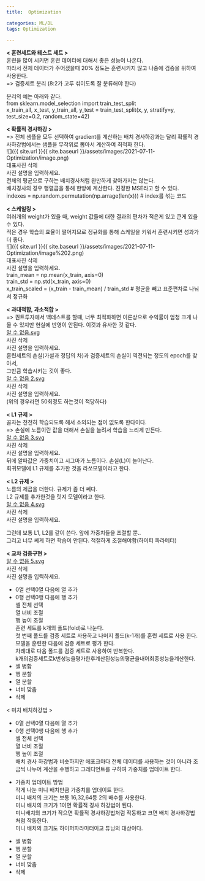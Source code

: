 ```yaml
---
title:  Optimization

categories: ML/DL 
tags: Optimization
 
---
```


  
  
   
**< 훈련세트와 테스트 세트 >**  
훈련을 많이 시키면 훈련 데이터에 대해서 좋은 성능이 나온다.  
따라서 전체 데이터가 주어졌을때 20% 정도는 훈련시키지 않고 나중에 검증을 위하여 사용한다.  
=> 검증세트 분리 (8:2가 고루 섞이도록 잘 분류해야 한다)  
  
분리의 예는 아래와 같다.  
from sklearn.model_selection import train_test_split  
x_train_all, x_test, y_train_all, y_test = train_test_split(x, y, stratify=y, test_size=0.2, random_state=42)  
  
  
**< 확률적 경사하강 >**  
=> 전체 샘플을 모두 선택하여 gradient를 계산하는 배치 경사하강과는 달리 확률적 경사하강법에서는 샘플을 무작위로 뽑아서 계산하여 최적화 한다.  
![]({{ site.url }}{{ site.baseurl }}/assets/images/2021-07-11-Optimization/image.png)  
대표사진 삭제  
사진 설명을 입력하세요.  
전체의 평균으로 구하는 배치경사처럼 완만하게 찾아가지는 않는다.  
배치경사의 경우 행렬곱을 통해 한방에 계산한다. 진정한 MSE라고 할 수 있다.  
indexes = np.random.permutation(np.arrage(len(x)))   # index를 섞는 코드  
  
  
**< 스케일링 >**  
여러개의 weight가 있을 때, weight 값들에 대한 결과의 편차가 적은게 있고 큰게 있을 수 있다.  
적은 경우 학습의 효율이 떨어지므로 정규화를 통해 스케일을 키워서 훈련시키면 성과가 더 좋다.  
![]({{ site.url }}{{ site.baseurl }}/assets/images/2021-07-11-Optimization/image%202.png)  
대표사진 삭제  
사진 설명을 입력하세요.  
train_mean = np.mean(x_train, axis=0)  
train_std = np.std(x_train, axis=0)  
x_train_scaled = (x_train - train_mean) / train_std    # 평균을 빼고 표준편차로 나눠서 정규화  
  
  
**< 과대적합, 과소적합 >**  
=> 퀀트투자에서 백테스트를 할때, 너무 최적화하면 이론상으로 수익률이 엄청 크게 나올 수 있지만 현실에 반영이 안된다. 이것과 유사한 것 같다.  
<a href='%E1%84%8B%E1%85%A1%E1%86%AF%20%E1%84%89%E1%85%AE%20%E1%84%8B%E1%85%A5%E1%86%B9%E1%84%8B%E1%85%B3%E1%86%B7.svg'>알 수 없음.svg</a>  
사진 삭제  
사진 설명을 입력하세요.  
훈련세트의 손실(가설과 정답의 차)과 검증세트의 손실이 역전되는 정도의 epoch를 찾아서,  
그만큼 학습시키는 것이 좋다.  
<a href='%E1%84%8B%E1%85%A1%E1%86%AF%20%E1%84%89%E1%85%AE%20%E1%84%8B%E1%85%A5%E1%86%B9%E1%84%8B%E1%85%B3%E1%86%B7%202.svg'>알 수 없음 2.svg</a>  
사진 삭제  
사진 설명을 입력하세요.  
(위의 경우라면 50회정도 하는것이 적당하다)  
  
  
**< L1 규제 >**  
골자는 천천히 학습되도록 해서 소외되는 점이 없도록 한다이다.  
=> 손실에 노름이란 값을 더해서 손실을 늘려서 학습을 느리게 만든다.  
<a href='%E1%84%8B%E1%85%A1%E1%86%AF%20%E1%84%89%E1%85%AE%20%E1%84%8B%E1%85%A5%E1%86%B9%E1%84%8B%E1%85%B3%E1%86%B7%203.svg'>알 수 없음 3.svg</a>  
사진 삭제  
사진 설명을 입력하세요.  
뒤에 알파값은 가중치이고 시그마가 노름이다. 손실(L)이 늘어난다.  
회귀모델에 L1 규제를 추가한 것을 라쏘모델이라고 한다.  
  
**< L2 규제 >**  
노름의 제곱을 더한다. 규제가 좀 더 쎄다.  
L2 규제를 추가한것을 릿지 모델이라고 한다.  
<a href='%E1%84%8B%E1%85%A1%E1%86%AF%20%E1%84%89%E1%85%AE%20%E1%84%8B%E1%85%A5%E1%86%B9%E1%84%8B%E1%85%B3%E1%86%B7%204.svg'>알 수 없음 4.svg</a>  
사진 삭제  
사진 설명을 입력하세요.  
  
그런데 보통 L1, L2를 같이 쓴다. 앞에 가중치들을 조절할 뿐..  
그리고 너무 쎄게 하면 학습이 안된다. 적절하게 조절해야함(하이퍼 파라메터)  
  
  
**< 교차 검증구현 >**  
<a href='%E1%84%8B%E1%85%A1%E1%86%AF%20%E1%84%89%E1%85%AE%20%E1%84%8B%E1%85%A5%E1%86%B9%E1%84%8B%E1%85%B3%E1%86%B7%205.svg'>알 수 없음 5.svg</a>  
사진 삭제  
사진 설명을 입력하세요.  
* 0열 선택0열 다음에 열 추가  
* 0행 선택0행 다음에 행 추가  
셀 전체 선택  
열 너비 조절  
행 높이 조절  
훈련 세트를 k개의 폴드(fold)로 나눈다.  
첫 번째 폴드를 검증 세트로 사용하고 나머지 폴드(k-1개)를 훈련 세트로 사용 한다.  
모델을 훈련한 다음에 검증 세트로 평가 한다.  
차례대로 다음 폴드를 검증 세트로 사용하여 반복한다.  
k개의검증세트로k번성능을평가한후계산된성능의평균을내어최종성능을계산한다.  
* 셀 병합  
* 행 분할  
* 열 분할  
* 너비 맞춤  
* 삭제  
  
< 미치 배치하강법 >  
* 0열 선택0열 다음에 열 추가  
* 0행 선택0행 다음에 행 추가  
셀 전체 선택  
열 너비 조절  
행 높이 조절  
배치 경사 하강법과 비슷하지만 에포크마다 전체 데이터를 사용하는 것이 아니라 조금씩 나누어 계산을 수행하고 그레디언트를 구하여 가중치를 업데이트 한다.  
  
- 가중치 업데이트 방법  
작게 나눈 미니 배치만큼 가중치를 업데이트 한다.  
미니 배치의 크기는 보통 16,32,64등 2의 배수를 사용한다.  
미니 배치의 크기가 1이면 확률적 경사 하강법이 된다.  
미니배치의 크기가 작으면 확률적 경사하강법처럼 작동하고 크면 배치 경사하강법처럼 작동한다.  
미니 배치의 크기도 하이퍼파라미터이고 튜닝의 대상이다.  
* 셀 병합  
* 행 분할  
* 열 분할  
* 너비 맞춤  
* 삭제  
   
